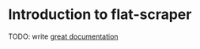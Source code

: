 # Introduction to flat-scraper

TODO: write [great documentation](http://jacobian.org/writing/what-to-write/)
